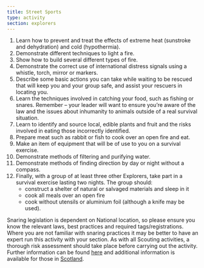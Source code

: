 ```yaml
---
title: Street Sports
type: activity
section: explorers
---
```


1. Learn how to prevent and treat the effects of extreme heat (sunstroke and dehydration) and cold (hypothermia).
1. Demonstrate different techniques to light a fire.
1. Show how to build several different types of fire.
1. Demonstrate the correct use of international distress signals using a whistle, torch, mirror or markers.
1. Describe some basic actions you can take while waiting to be rescued that will keep you and your group safe, and assist your rescuers in locating you.
1. Learn the techniques involved in catching your food, such as fishing or snares. Remember – your leader will want to ensure you’re aware of the law and the issues about inhumanity to animals outside of a real survival situation.
1. Learn to identify and source local, edible plants and fruit and the risks involved in eating those incorrectly identified.
1. Prepare meat such as rabbit or fish to cook over an open fire and eat.
1. Make an item of equipment that will be of use to you on a survival exercise.
1. Demonstrate methods of filtering and purifying water.
1. Demonstrate methods of finding direction by day or night without a compass.
1. Finally, with a group of at least three other Explorers, take part in a survival exercise lasting two nights. The group should:
	* construct a shelter of natural or salvaged materials and sleep in it
	* cook all meals over an open fire
	* cook without utensils or aluminium foil (although a knife may be used).


Snaring legislation is dependent on National location, so please ensure you know the relevant laws, best practices and required tags/registrations. Where you are not familiar with snaring practices it may be better to have an expert run this activity with your section. As with all Scouting activities, a thorough risk assessment should take place before carrying out the activity. Further information can be found [here](https://www.gov.uk/hunting/overview) and additional information is available for those in [Scotland](http://www.gov.scot/Topics/Environment/Wildlife-Habitats/management/snaring-training). 